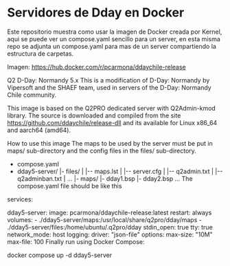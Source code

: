 # Servidores de Dday en Docker

Este repositorio muestra como usar la imagen de Docker creada por Kernel, aqui se puede ver un compose.yaml sencillo para un server, en esta misma repo se adjunta un compose.yaml para mas de un server compartiendo la estructura de carpetas.

Imagen: https://hub.docker.com/r/pcarmona/ddaychile-release

Q2 D-Day: Normandy 5.x
This is a modification of D-Day: Normandy by Vipersoft and the SHAEF team, used in servers of the D-Day: Normandy Chile community.

This image is based on the Q2PRO dedicated server with Q2Admin-kmod library. The source is downloaded and compiled from the site https://github.com/ddaychile/release-dll⁠ and its available for Linux x86_64 and aarch64 (amd64).

How to use this image
The maps to be used by the server must be put in maps/ sub-directory and the config files in the files/ sub-directory.

- compose.yaml
- dday5-server/
  |- files/
  |  |-- maps.lst
  |  |-- server.cfg
  |  |-- q2admin.txt
  |  |-- q2adminban.txt
  |  ...
  |- maps/
     |- dday1.bsp
     |- dday2.bsp
     ...
The compose.yaml file should be like this

services:

  dday5-server:
    image: pcarmona/ddaychile-release:latest
    restart: always
    volumes:
      - ./dday5-server/maps:/usr/local/share/q2pro/dday/maps
      - ./dday5-server/files:/home/ubuntu/.q2pro/dday
    stdin_open: true
    tty: true
    network_mode: host
    logging:
      driver: "json-file"
      options:
        max-size: "10M"
        max-file: 100
Finally run using Docker Compose:

docker compose up -d dday5-server
